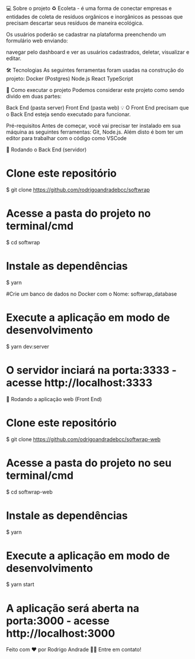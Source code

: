 💻 Sobre o projeto
♻️ Ecoleta - é uma forma de conectar empresas e entidades de coleta de resíduos orgânicos e inorgânicos as pessoas que precisam descartar seus resíduos de maneira ecológica.

Os usuários poderão se cadastrar na plataforma preenchendo um formulário web enviando:


navegar pelo dashboard e ver as usuários cadastrados, deletar, visualizar e editar.


🛠 Tecnologias
As seguintes ferramentas foram usadas na construção do projeto:
Docker (Postgres)
Node.js
React
TypeScript


🚀 Como executar o projeto
Podemos considerar este projeto como sendo divido em duas partes:

Back End (pasta server)
Front End (pasta web)
💡 O Front End precisam que o Back End esteja sendo executado para funcionar.

Pré-requisitos
Antes de começar, você vai precisar ter instalado em sua máquina as seguintes ferramentas: Git, Node.js. Além disto é bom ter um editor para trabalhar com o código como VSCode

🎲 Rodando o Back End (servidor)
# Clone este repositório
$ git clone https://github.com/rodrigoandradebcc/softwrap

# Acesse a pasta do projeto no terminal/cmd
$ cd softwrap

# Instale as dependências
$ yarn

#Crie um banco de dados no Docker com o Nome: softwrap_database

# Execute a aplicação em modo de desenvolvimento
$ yarn dev:server

# O servidor inciará na porta:3333 - acesse http://localhost:3333 
🧭 Rodando a aplicação web (Front End)
# Clone este repositório
$ git clone https://github.com/odrigoandradebcc/softwrap-web

# Acesse a pasta do projeto no seu terminal/cmd
$ cd softwrap-web

# Instale as dependências
$ yarn

# Execute a aplicação em modo de desenvolvimento
$ yarn start

# A aplicação será aberta na porta:3000 - acesse http://localhost:3000

Feito com ❤️ por Rodrigo Andrade 👋🏽 Entre em contato!
